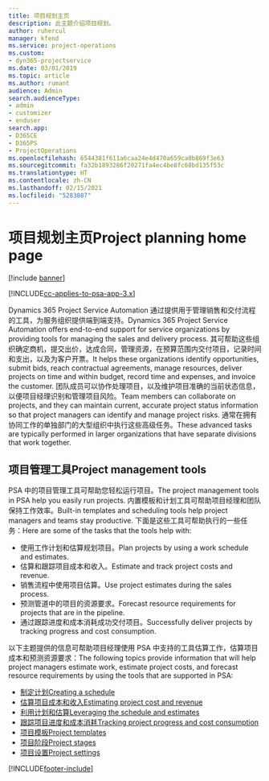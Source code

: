 ```yaml
---
title: 项目规划主页
description: 此主题介绍项目规划。
author: ruhercul
manager: kfend
ms.service: project-operations
ms.custom:
- dyn365-projectservice
ms.date: 03/01/2019
ms.topic: article
ms.author: rumant
audience: Admin
search.audienceType:
- admin
- customizer
- enduser
search.app:
- D365CE
- D365PS
- ProjectOperations
ms.openlocfilehash: 6544381f611a6caa24e4d470a659ca0b869f3e63
ms.sourcegitcommit: fa32b1893286f20271fa4ec4be8fc68bd135f53c
ms.translationtype: HT
ms.contentlocale: zh-CN
ms.lasthandoff: 02/15/2021
ms.locfileid: "5283807"
---
```

# <a name="project-planning-home-page"></a><span data-ttu-id="b988d-103">项目规划主页</span><span class="sxs-lookup"><span data-stu-id="b988d-103">Project planning home page</span></span>

[!include [banner](../includes/psa-now-project-operations.md)]

[!INCLUDE[cc-applies-to-psa-app-3.x](../includes/cc-applies-to-psa-app-3x.md)]

<span data-ttu-id="b988d-104">Dynamics 365 Project Service Automation 通过提供用于管理销售和交付流程的工具，为服务组织提供端到端支持。</span><span class="sxs-lookup"><span data-stu-id="b988d-104">Dynamics 365 Project Service Automation offers end-to-end support for service organizations by providing tools for managing the sales and delivery process.</span></span> <span data-ttu-id="b988d-105">其可帮助这些组织确定商机，提交出价，达成合同，管理资源，在预算范围内交付项目，记录时间和支出，以及为客户开票。</span><span class="sxs-lookup"><span data-stu-id="b988d-105">It helps these organizations identify opportunities, submit bids, reach contractual agreements, manage resources, deliver projects on time and within budget, record time and expenses, and invoice the customer.</span></span> <span data-ttu-id="b988d-106">团队成员可以协作处理项目，以及维护项目准确的当前状态信息，以便项目经理识别和管理项目风险。</span><span class="sxs-lookup"><span data-stu-id="b988d-106">Team members can collaborate on projects, and they can maintain current, accurate project status information so that project managers can identify and manage project risks.</span></span> <span data-ttu-id="b988d-107">通常在拥有协同工作的单独部门的大型组织中执行这些高级任务。</span><span class="sxs-lookup"><span data-stu-id="b988d-107">These advanced tasks are typically performed in larger organizations that have separate divisions that work together.</span></span>

## <a name="project-management-tools"></a><span data-ttu-id="b988d-108">项目管理工具</span><span class="sxs-lookup"><span data-stu-id="b988d-108">Project management tools</span></span>

<span data-ttu-id="b988d-109">PSA 中的项目管理工具可帮助您轻松运行项目。</span><span class="sxs-lookup"><span data-stu-id="b988d-109">The project management tools in PSA help you easily run projects.</span></span> <span data-ttu-id="b988d-110">内置模板和计划工具可帮助项目经理和团队保持工作效率。</span><span class="sxs-lookup"><span data-stu-id="b988d-110">Built-in templates and scheduling tools help project managers and teams stay productive.</span></span> <span data-ttu-id="b988d-111">下面是这些工具可帮助执行的一些任务：</span><span class="sxs-lookup"><span data-stu-id="b988d-111">Here are some of the tasks that the tools help with:</span></span>

- <span data-ttu-id="b988d-112">使用工作计划和估算规划项目。</span><span class="sxs-lookup"><span data-stu-id="b988d-112">Plan projects by using a work schedule and estimates.</span></span>
- <span data-ttu-id="b988d-113">估算和跟踪项目成本和收入。</span><span class="sxs-lookup"><span data-stu-id="b988d-113">Estimate and track project costs and revenue.</span></span>
- <span data-ttu-id="b988d-114">销售流程中使用项目估算。</span><span class="sxs-lookup"><span data-stu-id="b988d-114">Use project estimates during the sales process.</span></span>
- <span data-ttu-id="b988d-115">预测管道中的项目的资源要求。</span><span class="sxs-lookup"><span data-stu-id="b988d-115">Forecast resource requirements for projects that are in the pipeline.</span></span>
- <span data-ttu-id="b988d-116">通过跟踪进度和成本消耗成功交付项目。</span><span class="sxs-lookup"><span data-stu-id="b988d-116">Successfully deliver projects by tracking progress and cost consumption.</span></span>

<span data-ttu-id="b988d-117">以下主题提供的信息可帮助项目经理使用 PSA 中支持的工具估算工作，估算项目成本和预测资源要求：</span><span class="sxs-lookup"><span data-stu-id="b988d-117">The following topics provide information that will help project managers estimate work, estimate project costs, and forecast resource requirements by using the tools that are supported in PSA:</span></span>

- [<span data-ttu-id="b988d-118">制定计划</span><span class="sxs-lookup"><span data-stu-id="b988d-118">Creating a schedule</span></span>](project-creating.md)
- [<span data-ttu-id="b988d-119">估算项目成本和收入</span><span class="sxs-lookup"><span data-stu-id="b988d-119">Estimating project cost and revenue</span></span>](project-estimating.md)
- [<span data-ttu-id="b988d-120">利用计划和估算</span><span class="sxs-lookup"><span data-stu-id="b988d-120">Leveraging the schedule and estimates</span></span>](project-leveraging.md)
- [<span data-ttu-id="b988d-121">跟踪项目进度和成本消耗</span><span class="sxs-lookup"><span data-stu-id="b988d-121">Tracking project progress and cost consumption</span></span>](project-tracking.md)
- [<span data-ttu-id="b988d-122">项目模板</span><span class="sxs-lookup"><span data-stu-id="b988d-122">Project templates</span></span>](project-templates.md)
- [<span data-ttu-id="b988d-123">项目阶段</span><span class="sxs-lookup"><span data-stu-id="b988d-123">Project stages</span></span>](project-stages.md)
- [<span data-ttu-id="b988d-124">项目设置</span><span class="sxs-lookup"><span data-stu-id="b988d-124">Project settings</span></span>](project-settings.md)


[!INCLUDE[footer-include](../includes/footer-banner.md)]